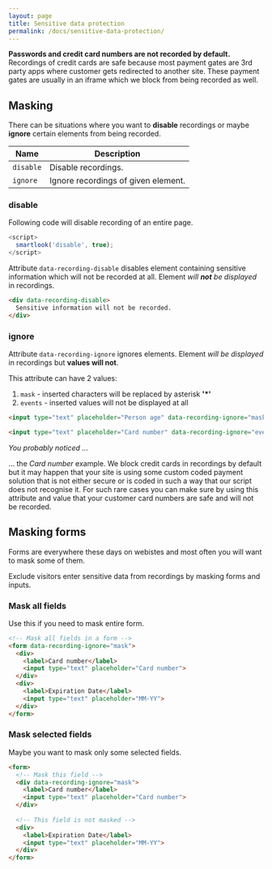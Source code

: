 ```yaml
---
layout: page
title: Sensitive data protection
permalink: /docs/sensitive-data-protection/
---
```


**Passwords and credit card numbers are not recorded by default.** Recordings of credit cards are safe because most payment gates are 3rd party apps where customer gets redirected to another site. These payment gates are usually in an iframe which we block from being recorded as well.

## Masking

There can be situations where you want to **disable** recordings or maybe **ignore** certain elements from being recorded.

| Name | Description |
|---|---|
| `disable` | Disable recordings. |
| `ignore` | Ignore recordings of given element. |

### disable

Following code will disable recording of an entire page.

```javascript
<script>
  smartlook('disable', true);
</script>
```

Attribute `data-recording-disable` disables element containing sensitive information which will not be recorded at all. Element *will* ***not*** *be displayed* in recordings.

```html
<div data-recording-disable>
  Sensitive information will not be recorded.
</div>
```

### ignore

Attribute `data-recording-ignore` ignores elements. Element *will be displayed* in recordings but **values will not**.

This attribute can have 2 values:

1. `mask` - inserted characters will be replaced by asterisk **\'\*\'**
2. `events` - inserted values will not be displayed at all

```html
<input type="text" placeholder="Person age" data-recording-ignore="mask">
```

```html
<input type="text" placeholder="Card number" data-recording-ignore="events">
```

*You probably noticed ...*

... the *Card number* example. We block credit cards in recordings by default but it may happen that your site is using some custom coded payment solution that is not either secure or is coded in such a way that our script does not recognise it. For such rare cases you can make sure by using this attribute and value that your customer card numbers are safe and will not be recorded.

## Masking forms

Forms are everywhere these days on webistes and most often you will want to mask some of them.

<div class="callout callout-danger"> Exclude visitors enter sensitive data from recordings by masking forms and inputs.</div>

### Mask all fields

Use this if you need to mask entire form.

```html
<!-- Mask all fields in a form -->
<form data-recording-ignore="mask">
  <div>
    <label>Card number</label>
    <input type="text" placeholder="Card number">
  </div>
  <div>
    <label>Expiration Date</label>
    <input type="text" placeholder="MM-YY">
  </div>
</form>
```

### Mask selected fields

Maybe you want to mask only some selected fields.

```html
<form>
  <!-- Mask this field -->
  <div data-recording-ignore="mask">
    <label>Card number</label>
    <input type="text" placeholder="Card number">
  </div>
  
  <!-- This field is not masked -->
  <div>
    <label>Expiration Date</label>
    <input type="text" placeholder="MM-YY">
  </div>
</form>
```